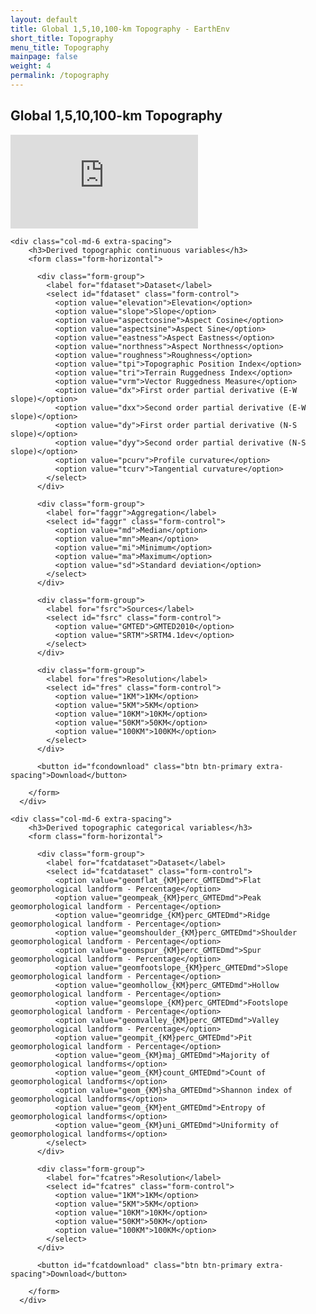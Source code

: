 ```yaml
---
layout: default
title: Global 1,5,10,100-km Topography - EarthEnv
short_title: Topography
menu_title: Topography
mainpage: false
weight: 4
permalink: /topography
---
```


Global 1,5,10,100-km Topography
-------------------------------

<!--
{::options parse_block_html="true" /}
-->

<iframe class="mapframe_right"
      src="http://earthenv.map-of-life.appspot.com/3/0.000/0.000?collections=topographyv2&layers="
      name="map" frameborder="0"
      allowfullscreen="true"></iframe>


  <div class="col-md-12 extra-spacing">
    
    <div class="col-md-6 extra-spacing">
        <h3>Derived topographic continuous variables</h3>
        <form class="form-horizontal">

          <div class="form-group">
            <label for="fdataset">Dataset</label>
            <select id="fdataset" class="form-control">
              <option value="elevation">Elevation</option>
              <option value="slope">Slope</option>
              <option value="aspectcosine">Aspect Cosine</option>
              <option value="aspectsine">Aspect Sine</option>
              <option value="eastness">Aspect Eastness</option>
              <option value="northness">Aspect Northness</option>
              <option value="roughness">Roughness</option>
              <option value="tpi">Topographic Position Index</option>
              <option value="tri">Terrain Ruggedness Index</option>
              <option value="vrm">Vector Ruggedness Measure</option>
              <option value="dx">First order partial derivative (E-W slope)</option>
              <option value="dxx">Second order partial derivative (E-W slope)</option>
              <option value="dy">First order partial derivative (N-S slope)</option>
              <option value="dyy">Second order partial derivative (N-S slope)</option>
              <option value="pcurv">Profile curvature</option>
              <option value="tcurv">Tangential curvature</option>
            </select>       
          </div>

          <div class="form-group">
            <label for="faggr">Aggregation</label>
            <select id="faggr" class="form-control">
              <option value="md">Median</option>
              <option value="mn">Mean</option>
              <option value="mi">Minimum</option>
              <option value="ma">Maximum</option>
              <option value="sd">Standard deviation</option>
            </select>
          </div>

          <div class="form-group">
            <label for="fsrc">Sources</label>
            <select id="fsrc" class="form-control">
              <option value="GMTED">GMTED2010</option>
              <option value="SRTM">SRTM4.1dev</option>
            </select>
          </div>

          <div class="form-group">
            <label for="fres">Resolution</label>
            <select id="fres" class="form-control">
              <option value="1KM">1KM</option>
              <option value="5KM">5KM</option>
              <option value="10KM">10KM</option>
              <option value="50KM">50KM</option>
              <option value="100KM">100KM</option>
            </select>
          </div>

          <button id="fcondownload" class="btn btn-primary extra-spacing">Download</button>

        </form>
      </div>    

    <div class="col-md-6 extra-spacing">
        <h3>Derived topographic categorical variables</h3>
        <form class="form-horizontal">

          <div class="form-group">
            <label for="fcatdataset">Dataset</label>
            <select id="fcatdataset" class="form-control">
              <option value="geomflat_{KM}perc_GMTEDmd">Flat geomorphological landform - Percentage</option>
              <option value="geompeak_{KM}perc_GMTEDmd">Peak geomorphological landform - Percentage</option>
              <option value="geomridge_{KM}perc_GMTEDmd">Ridge geomorphological landform - Percentage</option>
              <option value="geomshoulder_{KM}perc_GMTEDmd">Shoulder geomorphological landform - Percentage</option>
              <option value="geomspur_{KM}perc_GMTEDmd">Spur geomorphological landform - Percentage</option>
              <option value="geomfootslope_{KM}perc_GMTEDmd">Slope geomorphological landform - Percentage</option>
              <option value="geomhollow_{KM}perc_GMTEDmd">Hollow geomorphological landform - Percentage</option>
              <option value="geomslope_{KM}perc_GMTEDmd">Footslope geomorphological landform - Percentage</option>
              <option value="geomvalley_{KM}perc_GMTEDmd">Valley geomorphological landform - Percentage</option>
              <option value="geompit_{KM}perc_GMTEDmd">Pit geomorphological landform - Percentage</option>
              <option value="geom_{KM}maj_GMTEDmd">Majority of geomorphological landforms</option>
              <option value="geom_{KM}count_GMTEDmd">Count of geomorphological landforms</option>
              <option value="geom_{KM}sha_GMTEDmd">Shannon index of geomorphological landforms</option>
              <option value="geom_{KM}ent_GMTEDmd">Entropy of geomorphological landforms</option>
              <option value="geom_{KM}uni_GMTEDmd">Uniformity of geomorphological landforms</option>
            </select>       
          </div>

          <div class="form-group">
            <label for="fcatres">Resolution</label>
            <select id="fcatres" class="form-control">
              <option value="1KM">1KM</option>
              <option value="5KM">5KM</option>
              <option value="10KM">10KM</option>
              <option value="50KM">50KM</option>
              <option value="100KM">100KM</option>
            </select>
          </div>

          <button id="fcatdownload" class="btn btn-primary extra-spacing">Download</button>

        </form>
      </div>    

  </div>
  

<!--
<div class="row">
<div class="col-md-12">

{:.table .table-bordered .table-striped .table-hover .table-condensed .datalayers .extra-spacing}
Dataset | Download 1KM | Download 5KM | Download 10KM | Download 50KM | Download 100KM | Preview
-- | -- | -- | --  {% for dataset in site.data.topography_files_full2 %}
{{ dataset.title }} | [Download GMTED 1KM GeoTIFF](http://data.earthenv.org/topography/{{ dataset.GMTED1km }}.tif){:.btn .btn-primary .btn-xs .extra-spacing}{% if dataset.SRTM1km %}[Download SRTM 1KM GeoTIFF](http://data.earthenv.org/topography/{{ dataset.SRTM1km }}.tif){:.btn .btn-default .btn-xs .extra-spacing}{% endif %} | [Download GMTED 5KM GeoTIFF](http://data.earthenv.org/topography/{{ dataset.GMTED5km }}.tif){:.btn .btn-primary .btn-xs .extra-spacing}{% if dataset.SRTM5km %}[Download SRTM 5KM GeoTIFF](http://data.earthenv.org/topography/{{ dataset.SRTM5km }}.tif){:.btn .btn-default .btn-xs .extra-spacing}{% endif %} | [Download GMTED 10KM GeoTIFF](http://data.earthenv.org/topography/{{ dataset.GMTED10km }}.tif){:.btn .btn-primary .btn-xs .extra-spacing}{% if dataset.SRTM10km %}[Download SRTM 10KM GeoTIFF](http://data.earthenv.org/topography/{{ dataset.SRTM10km }}.tif){:.btn .btn-default .btn-xs .extra-spacing}{% endif %} | [Download GMTED 50KM GeoTIFF](http://data.earthenv.org/topography/{{ dataset.GMTED50km }}.tif){:.btn .btn-primary .btn-xs .extra-spacing}{% if dataset.SRTM50km %}[Download SRTM 50KM GeoTIFF](http://data.earthenv.org/topography/{{ dataset.SRTM50km }}.tif){:.btn .btn-default .btn-xs .extra-spacing}{% endif %} | [Download GMTED 100KM GeoTIFF](http://data.earthenv.org/topography/{{ dataset.GMTED100km }}.tif){:.btn .btn-primary .btn-xs .extra-spacing}{% if dataset.SRTM100km %}[Download SRTM 100KM GeoTIFF](http://data.earthenv.org/topography/{{ dataset.SRTM100km }}.tif){:.btn .btn-default .btn-xs .extra-spacing}{% endif %} | ![{{ dataset.title }} preview](/images/topography_previews/{{ dataset.GMTED10km }}.png "{{ dataset.title }} preview"){:.center-block} {% endfor %}

</div>
</div>
-->


<script type="text/javascript">

  var base_url = 'http://data.earthenv.org/topography/';

  // continuous downloads
  $('#fcondownload').click(function() {
    var fdv = $('#fdataset').val();
    var frv = $('#fres').val();
    var fav = $('#faggr').val();
    var fsv = $('#fsrc').val();
    var url = base_url + fdv + '_' + frv + fav + '_' + fsv + 'md.tif';
    console.log(url);

    return false;
  });

  // categorical downloads
  $('#fcatdownload').click(function() {
    var fdv = $('#fcatdataset').val();
    var frv = $('#fcatres').val();
    var url = base_url + fdv.replace('{KM}', frv) + '.tif';
    console.log(url);

    return false;
  });  

  // hide the SRTM option for some continuous datasets
  $('#fdataset').change(function() {
    if ( $(this)[0].selectedIndex > 9 ) {
      // disable the SRTM option
      $('#fsrc option:contains("SRTM")').prop('disabled', 'disabled');

      // change the value to GMTED
      $('#fsrc option:first').prop('selected', true);
    } else {
      $('#fsrc option:contains("SRTM")').prop('disabled', '');
    }
  });
</script>